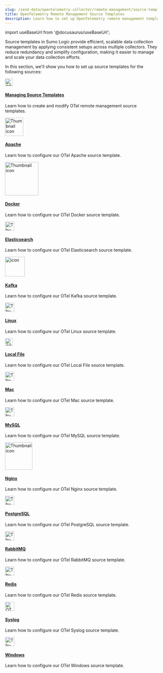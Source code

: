 ```yaml
---
slug: /send-data/opentelemetry-collector/remote-management/source-templates
title: OpenTelemetry Remote Management Source Templates
description: Learn how to set up OpenTelemetry remote management templates for sources such as Apache and Windows.
---
```


import useBaseUrl from '@docusaurus/useBaseUrl';

Source templates in Sumo Logic provide efficient, scalable data collection management by applying consistent setups across multiple collectors. They reduce redundancy and simplify configuration, making it easier to manage and scale your data collection efforts.

In this section, we'll show you how to set up source templates for the following sources:

<div className="box-wrapper" >
  <div className="box smallbox card">
    <div className="container">
      <a href={useBaseUrl('docs/send-data/opentelemetry-collector/remote-management/source-templates/manage-source-templates')}><img src={useBaseUrl('img/send-data/otel-color.svg')} alt="OTel thumbnail icon" width="25"/><h4>Managing Source Templates</h4></a><p>Learn how to create and modify OTel remote management source templates.</p>
    </div>
  </div>
  <div className="box smallbox card">
    <div className="container">
      <a href={useBaseUrl('docs/send-data/opentelemetry-collector/remote-management/source-templates/apache')}><img src={useBaseUrl('img/integrations/web-servers/apache.png')} alt="Thumbnail icon" width="60"/><h4>Apache</h4></a><p>Learn how to configure our OTel Apache source template.</p>
    </div>
  </div>
    <div className="box smallbox card">
    <div className="container">
      <a href={useBaseUrl('docs/send-data/opentelemetry-collector/remote-management/source-templates/docker')}><img src={useBaseUrl('img/integrations/containers-orchestration/docker.png')} alt="Thumbnail icon" width="110"/><h4>Docker</h4></a><p>Learn how to configure our OTel Docker source template.</p>
    </div>
  </div>
  <div className="box smallbox card">
    <div className="container">
      <a href={useBaseUrl('docs/send-data/opentelemetry-collector/remote-management/source-templates/elasticsearch')}><img src={useBaseUrl('/img/integrations/databases/elasticsearch.png')} alt="Thumbnail icon" width="30"/><h4>Elasticsearch</h4></a><p>Learn how to configure our OTel Elasticsearch source template.</p>
    </div>
  </div>
    <div className="box smallbox card">
    <div className="container">
      <a href={useBaseUrl('docs/send-data/opentelemetry-collector/remote-management/source-templates/kafka')}><img src={useBaseUrl('img/integrations/containers-orchestration/kafka.png')} alt="icon" width="65"/><h4>Kafka</h4></a><p>Learn how to configure our OTel Kafka source template.</p>
    </div>
  </div>
    <div className="box smallbox card">
    <div className="container">
      <a href={useBaseUrl('docs/send-data/opentelemetry-collector/remote-management/source-templates/linux')}><img src={useBaseUrl('img/integrations/hosts-operating-systems/linux-transparent.png')} alt="Thumbnail icon" width="30"/><h4>Linux</h4></a><p>Learn how to configure our OTel Linux source template.</p>
    </div>
  </div>
    <div className="box smallbox card">
    <div className="container">
      <a href={useBaseUrl('docs/send-data/opentelemetry-collector/remote-management/source-templates/localfile')}><img src={useBaseUrl('img/send-data/otel-color.svg')} alt="OTel thumbnail icon" width="25"/><h4>Local File</h4></a><p>Learn how to configure our OTel Local File source template.</p>
    </div>
  </div>
    <div className="box smallbox card">
    <div className="container">
      <a href={useBaseUrl('docs/send-data/opentelemetry-collector/remote-management/source-templates/mac')}><img src={useBaseUrl('img/integrations/hosts-operating-systems/mac-apple-icon.png')} alt="Thumbnail icon" width="30"/><h4>Mac</h4></a><p>Learn how to configure our OTel Mac source template.</p>
    </div>
  </div>
    <div className="box smallbox card">
    <div className="container">
      <a href={useBaseUrl('docs/send-data/opentelemetry-collector/remote-management/source-templates/mysql')}><img src={useBaseUrl('/img/integrations/databases/mysql.png')} alt="Thumbnail icon" width="30"/><h4>MySQL</h4></a><p>Learn how to configure our OTel MySQL source template.</p>
    </div>
  </div>
    <div className="box smallbox card">
    <div className="container">
      <a href={useBaseUrl('docs/send-data/opentelemetry-collector/remote-management/source-templates/nginx')}><img src={useBaseUrl('img/integrations/web-servers/nginx.png')} alt="Thumbnail icon" width="90"/><h4>Nginx</h4></a><p>Learn how to configure our OTel Nginx source template.</p>
    </div>
  </div>
    <div className="box smallbox card">
    <div className="container">
      <a href={useBaseUrl('docs/send-data/opentelemetry-collector/remote-management/source-templates/postgresql')}><img src={useBaseUrl('/img/integrations/databases/postgresql.png')} alt="Thumbnail icon" width="30"/><h4>PostgreSQL</h4></a><p>Learn how to configure our OTel PostgreSQL source template.</p>
    </div>
  </div>
    <div className="box smallbox card">
    <div className="container">
      <a href={useBaseUrl('docs/send-data/opentelemetry-collector/remote-management/source-templates/rabbitmq')}><img src={useBaseUrl('/img/integrations/containers-orchestration/rabbitmq.png')} alt="Thumbnail icon" width="30"/><h4>RabbitMQ</h4></a><p>Learn how to configure our OTel RabbitMQ source template.</p>
    </div>
  </div>
    <div className="box smallbox card">
    <div className="container">
      <a href={useBaseUrl('docs/send-data/opentelemetry-collector/remote-management/source-templates/redis')}><img src={useBaseUrl('/img/integrations/databases/redis.png')} alt="Thumbnail icon" width="30"/><h4>Redis</h4></a><p>Learn how to configure our OTel Redis source template.</p>
    </div>
  </div>
    <div className="box smallbox card">
    <div className="container">
      <a href={useBaseUrl('docs/send-data/opentelemetry-collector/remote-management/source-templates/syslog')}><img src={useBaseUrl('img/icons/operations/server.png')} alt="OTel thumbnail icon" width="30"/><h4>Syslog</h4></a><p>Learn how to configure our OTel Syslog source template.</p>
    </div>
  </div>
    <div className="box smallbox card">
    <div className="container">
      <a href={useBaseUrl('docs/send-data/opentelemetry-collector/remote-management/source-templates/windows')}><img src={useBaseUrl('img/integrations/microsoft-azure/windows.png')} alt="Thumbnail icon" width="30"/><h4>Windows</h4></a><p>Learn how to configure our OTel Windows source template.</p>
    </div>
  </div>
</div>
